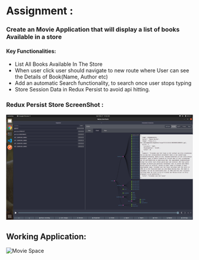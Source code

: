 # Assignment :
### Create an Movie Application that will display a list of books Available in a store

#### Key Functionalities: 
- List All Books Available In The Store
- When user click user should navigate to new route where User can see the Details of Book(Name, Author etc)
- Add an automatic Search functionality, to search once user stops typing
- Store Session Data in Redux Persist to avoid api hitting.

### Redux Persist Store ScreenShot :
![Redux Persist Store](https://github.com/abhinav629/SAU-Feb-Batch-2/blob/main/React%20-%20Morning%20%2B%20Afternoon/Redux%20Persist%20Store.png)


## Working Application: 
![Movie Space](https://github.com/abhinav629/SAU-Feb-Batch-2/blob/main/React%20-%20Morning%20%2B%20Afternoon/simplescreenrecorder-2021-02-27_00.25.35.gif)
